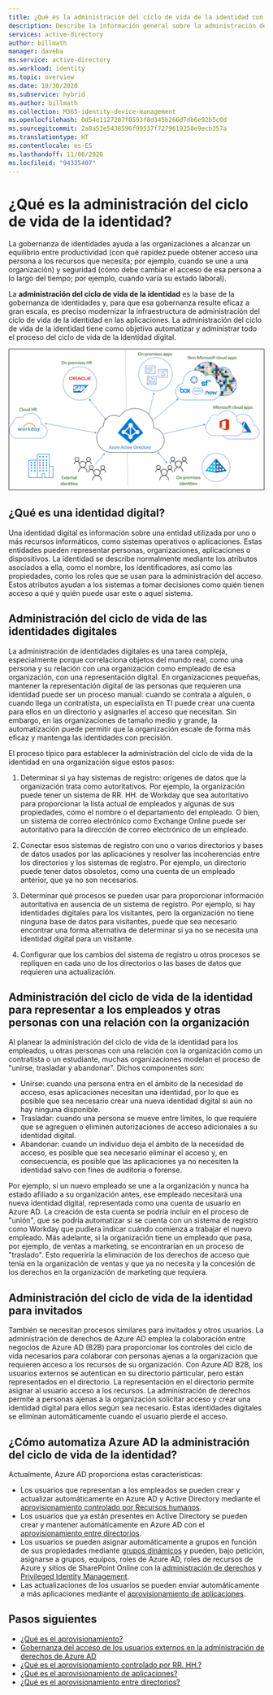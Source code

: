 ```yaml
---
title: ¿Qué es la administración del ciclo de vida de la identidad con Azure Active Directory? | Microsoft Docs
description: Describe la información general sobre la administración del ciclo de vida de la identidad.
services: active-directory
author: billmath
manager: daveba
ms.service: active-directory
ms.workload: identity
ms.topic: overview
ms.date: 10/30/2020
ms.subservice: hybrid
ms.author: billmath
ms.collection: M365-identity-device-management
ms.openlocfilehash: 0d54e1127207f0593f8d345b266d7db6e92b5c0d
ms.sourcegitcommit: 2a8a53e5438596f99537f7279619258e9ecb357a
ms.translationtype: HT
ms.contentlocale: es-ES
ms.lasthandoff: 11/06/2020
ms.locfileid: "94335407"
---
```

# <a name="what-is-identity-lifecycle-management"></a>¿Qué es la administración del ciclo de vida de la identidad?

La gobernanza de identidades ayuda a las organizaciones a alcanzar un equilibrio entre productividad (con qué rapidez puede obtener acceso una persona a los recursos que necesita; por ejemplo, cuando se une a una organización) y seguridad (cómo debe cambiar el acceso de esa persona a lo largo del tiempo; por ejemplo, cuando varía su estado laboral).

La **administración del ciclo de vida de la identidad** es la base de la gobernanza de identidades y, para que esa gobernanza resulte eficaz a gran escala, es preciso modernizar la infraestructura de administración del ciclo de vida de la identidad en las aplicaciones. La administración del ciclo de vida de la identidad tiene como objetivo automatizar y administrar todo el proceso del ciclo de vida de la identidad digital. 

![aprovisionamiento en la nube](media/what-is-provisioning/cloud-1.png)

## <a name="what-is-a-digital-identity"></a>¿Qué es una identidad digital?

Una identidad digital es información sobre una entidad utilizada por uno o más recursos informáticos, como sistemas operativos o aplicaciones. Estas entidades pueden representar personas, organizaciones, aplicaciones o dispositivos.  La identidad se describe normalmente mediante los atributos asociados a ella, como el nombre, los identificadores, así como las propiedades, como los roles que se usan para la administración del acceso.  Estos atributos ayudan a los sistemas a tomar decisiones como quién tienen acceso a qué y quién puede usar este o aquel sistema.  

## <a name="managing-the-lifecycle-of-digital-identities"></a>Administración del ciclo de vida de las identidades digitales

La administración de identidades digitales es una tarea compleja, especialmente porque correlaciona objetos del mundo real, como una persona y su relación con una organización como empleado de esa organización, con una representación digital.    En organizaciones pequeñas, mantener la representación digital de las personas que requieren una identidad puede ser un proceso manual: cuando se contrata a alguien, o cuando llega un contratista, un especialista en TI puede crear una cuenta para ellos en un directorio y asignarles el acceso que necesitan.  Sin embargo, en las organizaciones de tamaño medio y grande, la automatización puede permitir que la organización escale de forma más eficaz y mantenga las identidades con precisión.

El proceso típico para establecer la administración del ciclo de vida de la identidad en una organización sigue estos pasos:

1. Determinar si ya hay sistemas de registro: orígenes de datos que la organización trata como autoritativos.  Por ejemplo, la organización puede tener un sistema de RR. HH. de Workday que sea autoritativo para proporcionar la lista actual de empleados y algunas de sus propiedades, como el nombre o el departamento del empleado.  O bien, un sistema de correo electrónico como Exchange Online puede ser autoritativo para la dirección de correo electrónico de un empleado.

2. Conectar esos sistemas de registro con uno o varios directorios y bases de datos usados por las aplicaciones y resolver las incoherencias entre los directorios y los sistemas de registro. Por ejemplo, un directorio puede tener datos obsoletos, como una cuenta de un empleado anterior, que ya no son necesarios. 

3. Determinar qué procesos se pueden usar para proporcionar información autoritativa en ausencia de un sistema de registro.  Por ejemplo, si hay identidades digitales para los visitantes, pero la organización no tiene ninguna base de datos para visitantes, puede que sea necesario encontrar una forma alternativa de determinar si ya no se necesita una identidad digital para un visitante.

4. Configurar que los cambios del sistema de registro u otros procesos se repliquen en cada uno de los directorios o las bases de datos que requieren una actualización.

## <a name="identity-lifecycle-management-for-representing-employees-and-other-individuals-with-an-organizational-relationship"></a>Administración del ciclo de vida de la identidad para representar a los empleados y otras personas con una relación con la organización

Al planear la administración del ciclo de vida de la identidad para los empleados, u otras personas con una relación con la organización como un contratista o un estudiante, muchas organizaciones modelan el proceso de "unirse, trasladar y abandonar".  Dichos componentes son:
    
   - Unirse: cuando una persona entra en el ámbito de la necesidad de acceso, esas aplicaciones necesitan una identidad, por lo que es posible que sea necesario crear una nueva identidad digital si aún no hay ninguna disponible.
   - Trasladar: cuando una persona se mueve entre límites, lo que requiere que se agreguen o eliminen autorizaciones de acceso adicionales a su identidad digital.
   - Abandonar: cuando un individuo deja el ámbito de la necesidad de acceso, es posible que sea necesario eliminar el acceso y, en consecuencia, es posible que las aplicaciones ya no necesiten la identidad salvo con fines de auditoría o forense.

Por ejemplo, si un nuevo empleado se une a la organización y nunca ha estado afiliado a su organización antes, ese empleado necesitará una nueva identidad digital, representada como una cuenta de usuario en Azure AD.  La creación de esta cuenta se podría incluir en el proceso de "unión", que se podría automatizar si se cuenta con un sistema de registro como Workday que pudiera indicar cuándo comienza a trabajar el nuevo empleado.  Más adelante, si la organización tiene un empleado que pasa, por ejemplo, de ventas a marketing, se encontrarían en un proceso de "traslado".  Esto requeriría la eliminación de los derechos de acceso que tenía en la organización de ventas y que ya no necesita y la concesión de los derechos en la organización de marketing que requiera.

## <a name="identity-lifecycle-management-for-guests"></a>Administración del ciclo de vida de la identidad para invitados

También se necesitan procesos similares para invitados y otros usuarios.  La administración de derechos de Azure AD emplea la colaboración entre negocios de Azure AD (B2B) para proporcionar los controles del ciclo de vida necesarios para colaborar con personas ajenas a la organización que requieren acceso a los recursos de su organización. Con Azure AD B2B, los usuarios externos se autentican en su directorio particular, pero están representados en el directorio. La representación en el directorio permite asignar al usuario acceso a los recursos.  La administración de derechos permite a personas ajenas a la organización solicitar acceso y crear una identidad digital para ellos según sea necesario. Estas identidades digitales se eliminan automáticamente cuando el usuario pierde el acceso.  

## <a name="how-does-azure-ad-automate-identity-lifecycle-management"></a>¿Cómo automatiza Azure AD la administración del ciclo de vida de la identidad?

Actualmente, Azure AD proporciona estas características:

* Los usuarios que representan a los empleados se pueden crear y actualizar automáticamente en Azure AD y Active Directory mediante el [aprovisionamiento controlado por Recursos humanos](what-is-hr-driven-provisioning.md).
* Los usuarios que ya están presentes en Active Directory se pueden crear y mantener automáticamente en Azure AD con el [aprovisionamiento entre directorios](what-is-inter-directory-provisioning.md).
* Los usuarios se pueden asignar automáticamente a grupos en función de sus propiedades mediante [grupos dinámicos](../external-identities/use-dynamic-groups.md#what-are-dynamic-groups) y pueden, bajo petición, asignarse a grupos, equipos, roles de Azure AD, roles de recursos de Azure y sitios de SharePoint Online con la [administración de derechos](entitlement-management-scenarios.md) y [Privileged Identity Management](../privileged-identity-management/pim-configure.md).
* Las actualizaciones de los usuarios se pueden enviar automáticamente a más aplicaciones mediante el [aprovisionamiento de aplicaciones](what-is-app-provisioning.md).

## <a name="next-steps"></a>Pasos siguientes 

- [¿Qué es el aprovisionamiento?](what-is-provisioning.md)
- [Gobernanza del acceso de los usuarios externos en la administración de derechos de Azure AD](/azure/active-directory/governance/entitlement-management-external-users)
- [¿Qué es el aprovisionamiento controlado por RR. HH.?](what-is-hr-driven-provisioning.md)
- [¿Qué es el aprovisionamiento de aplicaciones?](what-is-app-provisioning.md)
- [¿Qué es el aprovisionamiento entre directorios?](what-is-inter-directory-provisioning.md)
